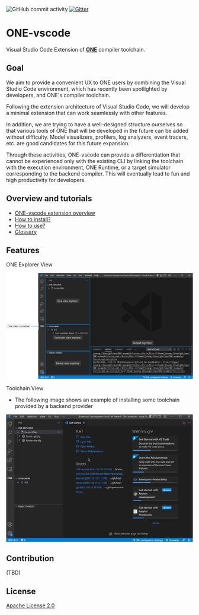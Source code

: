 ![GitHub commit activity](https://img.shields.io/github/commit-activity/w/Samsung/ONE-vscode?color=light%20green)
[![Gitter](https://img.shields.io/gitter/room/Samsung/ONE-vscode?color=orange)](https://gitter.im/Samsung/ONE-vscode)

# **ONE**-vscode

Visual Studio Code Extension of [**ONE**](https://github.com/Samsung/ONE) compiler toolchain.

## Goal

We aim to provide a convenient UX to ONE users by combining the Visual Studio Code environment, which has recently been spotlighted by developers, and ONE's compiler toolchain.

Following the extension architecture of Visual Studio Code, we will develop a minimal extension that can work seamlessly with other features.

In addition, we are trying to have a well-designed structure ourselves so that various tools of ONE that will be developed in the future can be added without difficulty. Model visualizers, profilers, log analyzers, event tracers, etc. are good candidates for this future expansion.

Through these activities, ONE-vscode can provide a differentiation that cannot be experienced only with the existing CLI by linking the toolchain with the execution environment, ONE Runtime, or a target simulator corresponding to the backend compiler. This will eventually lead to fun and high productivity for developers.

## Overview and tutorials

- [ONE-vscode extension overview](./docs/Overview.md)
- [How to install?](./docs/HowToInstall.md)
- [How to use?](./docs/HowToUse.md)
- [Glossary](./docs/Glossary.md)

## Features

ONE Explorer View

<img src="./docs/res/README_ONE_Explorer_View.png" width=600 />

Toolchain View
- The following image shows an example of installing some toolchain provided by a backend provider

<img src="./docs/res/README_Toolchain_View.gif" width=600 />


## Contribution

(TBD)

## License

[Apache License 2.0](https://github.com/Samsung/ONE-vscode/blob/main/LICENSE)
